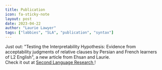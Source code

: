 ```yaml
---
title: Publication
icon: fa-sticky-note
layout: post
date: 2023-04-22
author: "Laurie Lawyer"
tags: ["labbies", "SLA", "publication", "syntax"]
---
```


Just out: "Testing the Interpretability Hypothesis: Evidence from acceptability judgments of relative clauses by Persian and French learners of L2 English", a new article from Ehsan and Laurie.<br>
Check it out at <a href="https://doi.org/10.1177/02676583231162783"> Second Language Research </a>!
